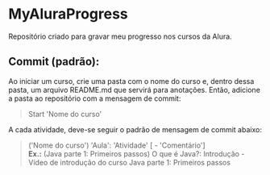 # MyAluraProgress

Repositório criado para gravar meu progresso nos cursos da Alura.

## Commit (padrão):

Ao iniciar um curso, crie uma pasta com o nome do curso e, dentro dessa pasta, um arquivo README.md que servirá para anotações.
Então, adicione a pasta ao repositório com a mensagem de commit:  
> Start 'Nome do curso'

A cada atividade, deve-se seguir o padrão de mensagem de commit abaixo:  
> ('Nome do curso') 'Aula': 'Atividade' [ - 'Comentário']  
> **Ex.:** (Java parte 1: Primeiros passos) O que é Java?: Introdução - Vídeo de introdução do curso Java parte 1: Primeiros passos